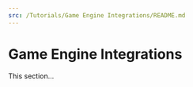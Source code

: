 ```yaml
---
src: /Tutorials/Game Engine Integrations/README.md
---
```


# Game Engine Integrations

This section...
